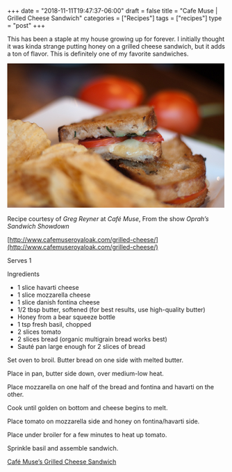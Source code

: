 +++
date = "2018-11-11T19:47:37-06:00"
draft = false
title = "Cafe Muse | Grilled Cheese Sandwich"
categories = ["Recipes"]
tags = ["recipes"]
type = "post"
+++

This has been a staple at my house growing up for forever. I initially thought
it was kinda strange putting honey on a grilled cheese sandwich, but it adds a
ton of flavor. This is definitely one of my favorite sandwiches.

![grilled cheese sandwich on plate with tomato and basil](cafe-muse-grilled-cheese.jpg)

Recipe courtesy of _Greg Reyner_ at _Café Muse_, From the show _Oprah’s Sandwich
Showdown_

[http://www.cafemuseroyaloak.com/grilled-cheese/](http://www.cafemuseroyaloak.com/grilled-cheese/)

Serves 1

Ingredients

- 1 slice havarti cheese
- 1 slice mozzarella cheese
- 1 slice danish fontina cheese
- 1/2 tbsp butter, softened (for best results, use high-quality butter)
- Honey from a bear squeeze bottle
- 1 tsp fresh basil, chopped
- 2 slices tomato
- 2 slices bread (organic multigrain bread works best)
- Sauté pan large enough for 2 slices of bread

Set oven to broil. Butter bread on one side with melted butter.

Place in pan, butter side down, over medium-low heat.

Place mozzarella on one half of the bread and fontina and havarti on the other.

Cook until golden on bottom and cheese begins to melt.

Place tomato on mozzarella side and honey on fontina/havarti side.

Place under broiler for a few minutes to heat up tomato.

Sprinkle basil and assemble sandwich.

[Café Muse’s Grilled Cheese Sandwich](https://medium.com/caleb-jasiks-recipe-book/cafe-muses-grilled-cheese-sandwich-3a48692d4d95?source=userActivityShare-35f7f8f56ab-1528242570)
